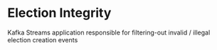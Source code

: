 # Election Integrity

Kafka Streams application responsible for filtering-out invalid / illegal election creation events

